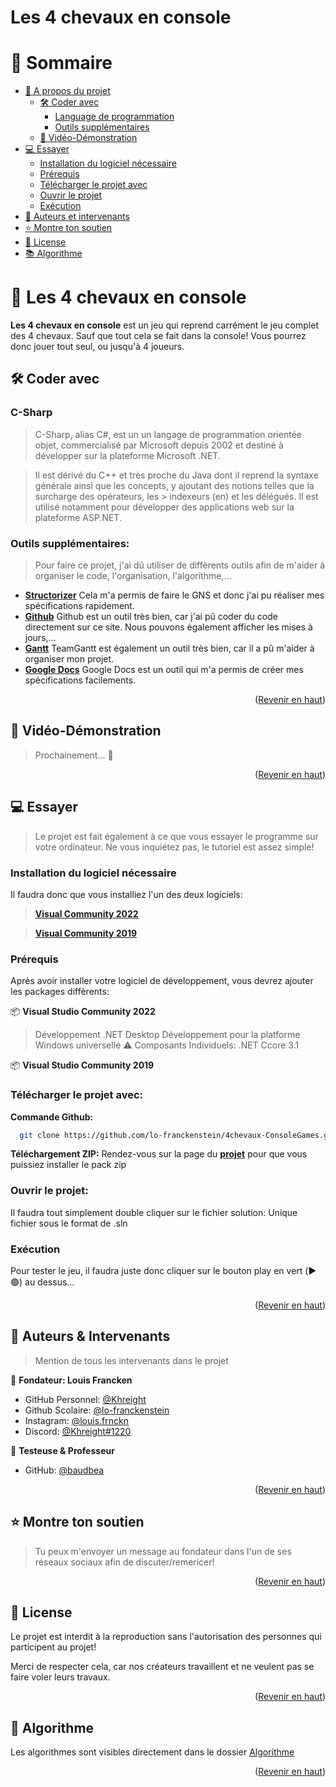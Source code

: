<a name="readme-top"></a>

# Les 4 chevaux en console

<!-- TABLE OF CONTENTS -->

# 📗 Sommaire

- [📖 A propos du projet](#about-project)
  - [🛠 Coder avec](#built-with)
    - [Language de programmation](#tech-stack)
    - [Outils supplémentaires](#key-features)
  - [🚀 Vidéo-Démonstration](#live-demo)
- [💻 Essayer](#getting-started)
  - [Installation du logiciel nécessaire](#setup)
  - [Prérequis](#prerequisites)
  - [Télécharger le projet avec](#install)
  - [Ouvrir le projet](#usage)
  - [Exécution](#run-tests)
- [👥 Auteurs et intervenants](#authors)
- [⭐️ Montre ton soutien](#support)
- [📝 License](#license)
- [📚 Algorithme](#algo)

<!-- PROJECT DESCRIPTION -->

# 📖 Les 4 chevaux en console <a name="about-project"></a>

**Les 4 chevaux en console** est un jeu qui reprend carrément le jeu complet des 4 chevaux. Sauf que tout cela se fait dans la console! Vous pourrez donc jouer tout seul, ou jusqu'à 4 joueurs.

## 🛠 Coder avec <a name="built-with"></a>

### C-Sharp <a name="tech-stack"></a>

> C-Sharp, alias C#, est un un langage de programmation orientée objet, commercialisé par Microsoft depuis 2002 et destiné à développer sur la plateforme Microsoft .NET.

> Il est dérivé du C++ et très proche du Java dont il reprend la syntaxe générale ainsi que les concepts, y ajoutant des notions telles que la surcharge des opérateurs, les > indexeurs (en) et les délégués. Il est utilisé notamment pour développer des applications web sur la plateforme ASP.NET.

<!-- Features -->

### Outils supplémentaires: <a name="key-features"></a>

> Pour faire ce projet, j'ai dû utiliser de diffèrents outils afin de m'aider à organiser le code, l'organisation, l'algorithme,...

- **[Structorizer](https://structorizer.fisch.lu/index.php?include=downloads)**  Cela m'a permis de faire le GNS et donc j'ai pu réaliser mes spécifications rapidement.
- **[Github](https://github.com/)** Github est un outil très bien, car j'ai pû coder du code directement sur ce site. Nous pouvons également afficher les mises à jours,...
- **[Gantt](https://www.teamgantt.com/)** TeamGantt est également un outil très bien, car il a pû m'aider à organiser mon projet.
- **[Google Docs](https://www.google.com/intl/fr_be/docs/about/)** Google Docs est un outil qui m'a permis de créer mes spécifications facilements.

<p align="right">(<a href="#readme-top">Revenir en haut</a>)</p>

<!-- LIVE DEMO -->

## 🚀 Vidéo-Démonstration <a name="live-demo"></a>

> Prochainement... 👀

<p align="right">(<a href="#readme-top">Revenir en haut</a>)</p>

<!-- GETTING STARTED -->

## 💻 Essayer <a name="getting-started"></a>

> Le projet est fait également à ce que vous essayer le programme sur votre ordinateur.
> Ne vous inquiétez pas, le tutoriel est assez simple!

### Installation du logiciel nécessaire <a name="setup"></a>

Il faudra donc que vous installiez l'un des deux logiciels:

> **[Visual Community 2022](https://visualstudio.microsoft.com/fr/thank-you-downloading-visual-studio/?sku=Community&channel=Release&version=VS2022&source=VSLandingPage&cid=2030&passive=false)**

> **[Visual Community 2019](https://visualstudio.microsoft.com/fr/vs/older-downloads/)**

### Prérequis <a name="prerequisites"></a>

Après avoir installer votre logiciel de développement, vous devrez ajouter les packages diffèrents:

📦 **Visual Studio Community 2022**
> Développement .NET Desktop
> Développement pour la platforme Windows universelle
> ⚠️ Composants Individuels: .NET Ccore 3.1


📦 **Visual Studio Community 2019**
> 
> 
> 

### Télécharger le projet avec: <a name="install"></a>

**Commande Github:**
```sh
  git clone https://github.com/lo-franckenstein/4chevaux-ConsoleGames.git
```
**Téléchargement ZIP:** 
Rendez-vous sur la page du **[projet](https://github.com/lo-franckenstein/4chevaux-ConsoleGames.git)** pour que vous puissiez installer le pack zip

### Ouvrir le projet: <a name="usage"></a>
Il faudra tout simplement double cliquer sur le fichier solution: Unique fichier sous le format de .sln

### Exécution <a name="run-tests"></a>
Pour tester le jeu, il faudra juste donc cliquer sur le bouton play en vert (▶️🟢) au dessus...


<p align="right">(<a href="#readme-top">Revenir en haut</a>)</p>

<!-- AUTHORS -->

## 👥 Auteurs & Intervenants <a name="authors"></a>

> Mention de tous les intervenants dans le projet

👤 **Fondateur: Louis Francken**

- GitHub Personnel: [@Khreight](https://github.com/Khreight)
- Github Scolaire: [@lo-franckenstein](https://github.com/lo-franckenstein)
- Instagram: [@louis.frnckn](https://www.instagram.com/louis.frnckn/)
- Discord: [@Khreight#1220](https://discord.com/users/739922627203825704)

👤 **Testeuse & Professeur**

- GitHub: [@baudbea](https://github.com/baudbea)

<p align="right">(<a href="#readme-top">Revenir en haut</a>)</p>

<!-- SUPPORT -->

## ⭐️ Montre ton soutien <a name="support"></a>

> Tu peux m'envoyer un message au fondateur dans l'un de ses réseaux sociaux afin de discuter/remericer!

<p align="right">(<a href="#readme-top">Revenir en haut</a>)</p>

<!-- LICENSE -->

## 📝 License <a name="license"></a>

Le projet est interdit à la reproduction sans l'autorisation des personnes qui participent au projet!

Merci de respecter cela, car nos créateurs travaillent et ne veulent pas se faire voler leurs travaux.



<p align="right">(<a href="#readme-top">Revenir en haut</a>)</p>


## 📝 Algorithme <a name="algo"></a>

Les algorithmes sont visibles directement dans le dossier [Algorithme](https://github.com/lo-franckenstein/4chevaux-ConsoleGames/tree/main/Algorithme)



<p align="right">(<a href="#readme-top">Revenir en haut</a>)</p>
